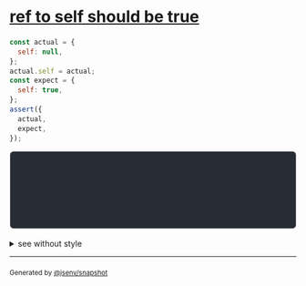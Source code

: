 # [ref to self should be true](../../ref.test.js#L145)

```js
const actual = {
  self: null,
};
actual.self = actual;
const expect = {
  self: true,
};
assert({
  actual,
  expect,
});
```

![img](throw.svg)

<details>
  <summary>see without style</summary>

```console
AssertionError: actual and expect are different

actual: {
  self: actual,
}
expect: {
  self: true,
}
```

</details>


---

<sub>
  Generated by <a href="https://github.com/jsenv/core/tree/main/packages/tooling/snapshot">@jsenv/snapshot</a>
</sub>
